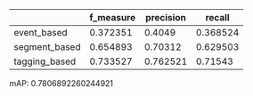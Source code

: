 |               |   f_measure |   precision |   recall |
|---------------|-------------|-------------|----------|
| event_based   |    0.372351 |    0.4049   | 0.368524 |
| segment_based |    0.654893 |    0.70312  | 0.629503 |
| tagging_based |    0.733527 |    0.762521 | 0.71543  |
mAP: 0.7806892260244921
